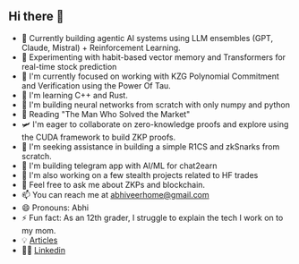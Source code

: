 ## Hi there 👋

<!--
**AV2884/av2884** is a ✨ _special_ ✨ repository because its `README.md` (this file) appears on your GitHub profile.

Here are some ideas to get you started: -->

- 🛜 Currently building agentic AI systems using LLM ensembles (GPT, Claude, Mistral) + Reinforcement Learning.
- 🧠 Experimenting with habit-based vector memory and Transformers for real-time stock prediction
- 🔭 I'm currently focused on working with KZG Polynomial Commitment and Verification using the Power Of Tau.
- 🌱 I'm learning C++ and Rust.
- 🔨 I'm building neural networks from scratch with only numpy and python
- 🍄 Reading "The Man Who Solved the Market"
- 🛩️ I'm eager to collaborate on zero-knowledge proofs and explore using the CUDA framework to build ZKP proofs.
- 🤔 I'm seeking assistance in building a simple R1CS and zkSnarks from scratch.
- 🐸 I'm building telegram app with AI/ML for chat2earn
- 🥷 I'm also working on a few stealth projects related to HF trades
- 💬 Feel free to ask me about ZKPs and blockchain.
- 📫 You can reach me at abhiveerhome@gmail.com
- 😄 Pronouns: Abhi
- ⚡ Fun fact: As an 12th grader, I struggle to explain the tech I work on to my mom.
- 💡 [Articles](https://medium.com/@abhiveerhome)
- 🏄‍♂️ [Linkedin](https://www.linkedin.com/in/abhiveerhome/)

